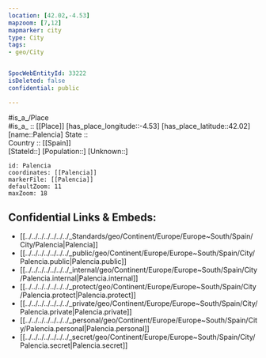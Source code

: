```yaml
---
location: [42.02,-4.53] 
mapzoom: [7,12] 
mapmarker: city 
type: City
tags:
- geo/City


SpocWebEntityId: 33222
isDeleted: false
confidential: public

---
```

#is_a_/Place  
#is_a_ :: [[Place]] 
[has_place_longitude::-4.53] 
[has_place_latitude::42.02] 
[name::Palencia] 
State ::  
Country :: [[Spain]]  
[StateId::] 
[Population::] 
[Unknown::] 


```leaflet
id: Palencia
coordinates: [[Palencia]] 
markerFile: [[Palencia]] 
defaultZoom: 11 
maxZoom: 18
```


## Confidential Links & Embeds: 
- [[../../../../../../../_Standards/geo/Continent/Europe/Europe~South/Spain/City/Palencia|Palencia]] 
- [[../../../../../../../_public/geo/Continent/Europe/Europe~South/Spain/City/Palencia.public|Palencia.public]] 
- [[../../../../../../../_internal/geo/Continent/Europe/Europe~South/Spain/City/Palencia.internal|Palencia.internal]] 
- [[../../../../../../../_protect/geo/Continent/Europe/Europe~South/Spain/City/Palencia.protect|Palencia.protect]] 
- [[../../../../../../../_private/geo/Continent/Europe/Europe~South/Spain/City/Palencia.private|Palencia.private]] 
- [[../../../../../../../_personal/geo/Continent/Europe/Europe~South/Spain/City/Palencia.personal|Palencia.personal]] 
- [[../../../../../../../_secret/geo/Continent/Europe/Europe~South/Spain/City/Palencia.secret|Palencia.secret]] 
